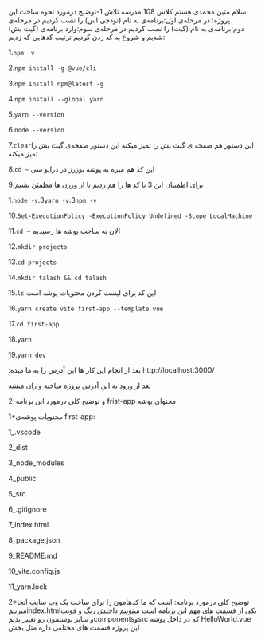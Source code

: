 سلام متین محمدی هستم کلاس 108 مدرسه تلاش
1-توضیح درمورد نحوه ساخت این پروژه:
در مرحله‌ی اول:برنامه‌ی به نام (نودجی اس) را نصب کردیم
در مرحله‌ی دوم:برنامه‌ی به نام (گیت) را نصب کردیم
در مرحله‌ی سوم:وارد برنامه‌ی (گیت بش) شدیم و شروع به کد زدن کردیم 
ترتیب کدهایی که زدیم:

1.```npm -v```

2.```npm install -g @vue/cli```

3.```npm install npm@latest -g```

4.```npm install --global yarn```

5.```yarn --version```

6.```node --version```

7.```clear```این دستور هم صفحه ی گیت بش را تمیز میکنه
این دستور صفحه‌ی گیت بش را تمیز میکنه

8.```cd ~```
این کد هم میره به پوشه یوزرز در درایو سی

برای اطمینان این 3 تا کد ها را هم زدیم تا از ورژن ها مطمئن بشیم.9

1.```node -v```.3```yarn -v```.3```npm -v```

10.```Set-ExecutionPolicy -ExecutionPolicy Undefined -Scope LocalMachine```

11.```cd ~```
الان به ساخت پوشه ها رسیدیم

12.```mkdir projects```

13.```cd projects```

14.```mkdir talash && cd talash```

15.```ls```
این کد برای لیست کردن محتویات پوشه است

16.```yarn create vite first-app --template vue```

17.```cd first-app```

18.```yarn```

19.```yarn dev```

:بعد از انجام این کار ها این آدرس را به ما میده
http://localhost:3000/

بعد از ورود به این آدرس پروژه ساخته و ران میشه

2-و توضیح کلی درمورد این برنامه frist-app محتوای پوشه

1*محتویات پوشه‌ی first-app:

1_.vscode

2_dist

3_node_modules

4_public

5_src

6_.gitignore

7_index.html

8_package.json

9_README.md

10_vite.config.js

11_yarn.lock

2*توضیح کلی درمورد برنامه:
است که ما کدهامون را برای ساخت یک وب سایت آنجا میزنیمindex.htmlیکی از قسمت های مهم این برنامه 
است میتونیم داخلش رنگ و فونت و سایز نوشتمون رو تغییر بدیمcomponentsوsrc که در داخل پوشه HelloWorld.vue این پروژه قسمت های مختلفی داره مثل بخش
